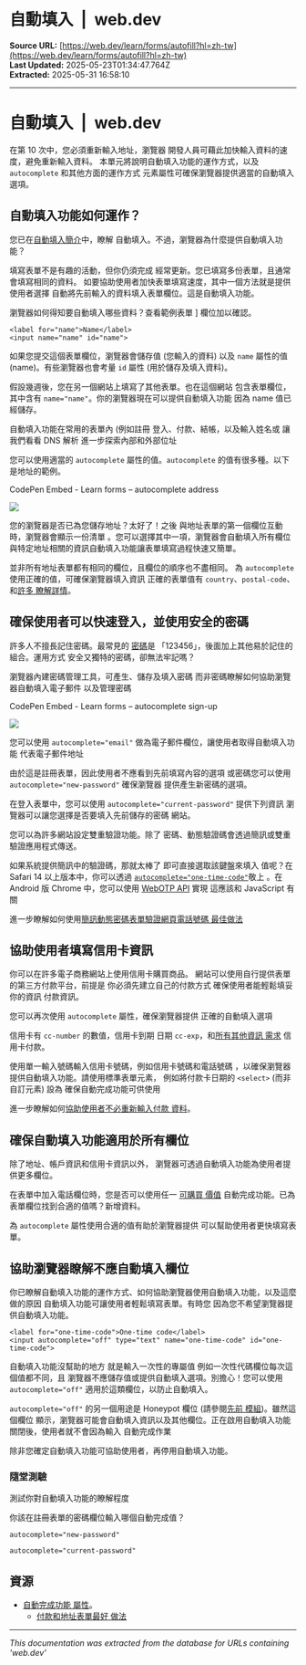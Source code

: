 # 自動填入  |  web.dev

**Source URL:** [https://web.dev/learn/forms/autofill?hl=zh-tw](https://web.dev/learn/forms/autofill?hl=zh-tw)  
**Last Updated:** 2025-05-23T01:34:47.764Z  
**Extracted:** 2025-05-31 16:58:10

---

# 自動填入  |  web.dev

在第 10 次中，您必須重新輸入地址，瀏覽器 開發人員可藉此加快輸入資料的速度，避免重新輸入資料。 本單元將說明自動填入功能的運作方式，以及 `autocomplete` 和其他方面的運作方式 元素屬性可確保瀏覽器提供適當的自動填入選項。

## 自動填入功能如何運作？

您已在[自動填入簡介](https://web.dev/learn/forms/auto?hl=zh-tw)中，瞭解 自動填入。不過，瀏覽器為什麼提供自動填入功能？

填寫表單不是有趣的活動，但你仍須完成 經常更新。您已填寫多份表單，且通常會填寫相同的資料。 如要協助使用者加快表單填寫速度，其中一個方法就是提供使用者選擇 自動將先前輸入的資料填入表單欄位。這是自動填入功能。

瀏覽器如何得知要自動填入哪些資料？查看範例表單 \] 欄位加以確認。

```
<label for="name">Name</label>
<input name="name" id="name">
```

如果您提交這個表單欄位，瀏覽器會儲存值 (您輸入的資料) 以及 `name` 屬性的值 (name)。有些瀏覽器也會考量 `id` 屬性 (用於儲存及填入資料)。

假設幾週後，您在另一個網站上填寫了其他表單。也在這個網站 包含表單欄位，其中含有 `name="name"`。你的瀏覽器現在可以提供自動填入功能 因為 name 值已經儲存。

自動填入功能在常用的表單內 (例如註冊 登入、付款、結帳，以及輸入姓名或 讓我們看看 DNS 解析 進一步探索內部和外部位址

您可以使用適當的 `autocomplete` 屬性的值。`autocomplete` 的值有很多種。以下是地址的範例。

  CodePen Embed - Learn forms – autocomplete address  

[![](https://assets.codepen.io/5928893/internal/avatars/users/default.png?fit=crop&format=auto&height=256&version=1616020020&width=256)](https://codepen.io/web-dot-dev)

您的瀏覽器是否已為您儲存地址？太好了！之後 與地址表單的第一個欄位互動時，瀏覽器會顯示一份清單 。您可以選擇其中一項，瀏覽器會自動填入所有欄位 與特定地址相關的資訊自動填入功能讓表單填寫過程快速又簡單。

並非所有地址表單都有相同的欄位，且欄位的順序也不盡相同。 為 `autocomplete` 使用正確的值，可確保瀏覽器填入資訊 正確的表單值有 `country`、`postal-code`、 和[許多 瞭解詳情](https://developer.mozilla.org/docs/Web/HTML/Attributes/autocomplete#values)。

## 確保使用者可以快速登入，並使用安全的密碼

許多人不擅長記住密碼。最常見的 [密碼](https://en.wikipedia.org/wiki/List_of_the_most_common_passwords)是 「123456」，後面加上其他易於記住的組合。運用方式 安全又獨特的密碼，卻無法牢記嗎？

瀏覽器內建密碼管理工具，可產生、儲存及填入密碼 而非密碼瞭解如何協助瀏覽器自動填入電子郵件 以及管理密碼

  CodePen Embed - Learn forms – autocomplete sign-up  

[![](https://assets.codepen.io/5928893/internal/avatars/users/default.png?fit=crop&format=auto&height=256&version=1616020020&width=256)](https://codepen.io/web-dot-dev)

您可以使用 `autocomplete="email"` 做為電子郵件欄位，讓使用者取得自動填入功能 代表電子郵件地址

由於這是註冊表單，因此使用者不應看到先前填寫內容的選項 或密碼您可以使用 `autocomplete="new-password"` 確保瀏覽器 提供產生新密碼的選項。

在登入表單中，您可以使用 `autocomplete="current-password"` 提供下列資訊 瀏覽器可以讓您選擇是否要填入先前儲存的密碼 網站。

您可以為許多網站設定雙重驗證功能。除了 密碼、動態驗證碼會透過簡訊或雙重驗證應用程式傳送。

如果系統提供簡訊中的驗證碼，那就太棒了 即可直接選取該鍵盤來填入 值呢？在 Safari 14 以上版本中，你可以透過 [`autocomplete="one-time-code"`](https://developer.apple.com/documentation/security/password_autofill/enabling_password_autofill_on_an_html_input_element)敬上 。在 Android 版 Chrome 中，您可以使用 [WebOTP API](https://developer.chrome.com/docs/identity/web-apis/web-otp?hl=zh-tw) 實現 這應該和 JavaScript 有關

進一步瞭解如何使用[簡訊動態密碼表單驗證網頁電話號碼 最佳做法](https://web.dev/articles/sms-otp-form?hl=zh-tw)

## 協助使用者填寫信用卡資訊

你可以在許多電子商務網站上使用信用卡購買商品。 網站可以使用自行提供表單的第三方付款平台，前提是 你必須先建立自己的付款方式 確保使用者能輕鬆填妥你的資訊 付款資訊。

您可以再次使用 `autocomplete` 屬性，確保瀏覽器提供 正確的自動填入選項

信用卡有 `cc-number` 的數值，信用卡到期 日期 `cc-exp`，和[所有其他資訊 需求](https://developer.mozilla.org/docs/Web/HTML/Attributes/autocomplete#values) 信用卡付款。

使用單一輸入號碼輸入信用卡號碼，例如信用卡號碼和電話號碼 ，以確保瀏覽器提供自動填入功能。請使用標準表單元素， 例如將付款卡日期的 `<select>` (而非自訂元素) 設為 確保自動完成功能可供使用

進一步瞭解如何[協助使用者不必重新輸入付款 資料](https://web.dev/learn/forms/payment?hl=zh-tw#help_users_enter_their_payment_details)。

## 確保自動填入功能適用於所有欄位

除了地址、帳戶資訊和信用卡資訊以外， 瀏覽器可透過自動填入功能為使用者提供更多欄位。

在表單中加入電話欄位時，您是否可以使用任一 [可購買 價值](https://developer.mozilla.org/docs/Web/HTML/Attributes/autocomplete#values) 自動完成功能。已為表單欄位找到合適的值嗎？新增資料。

為 `autocomplete` 屬性使用合適的值有助於瀏覽器提供 可以幫助使用者更快填寫表單。

## 協助瀏覽器瞭解不應自動填入欄位

你已瞭解自動填入功能的運作方式、如何協助瀏覽器使用自動填入功能，以及這麼做的原因 自動填入功能可讓使用者輕鬆填寫表單。有時您 因為您不希望瀏覽器提供自動填入功能。

```
<label for="one-time-code">One-time code</label>
<input autocomplete="off" type="text" name="one-time-code" id="one-time-code">
```

自動填入功能沒幫助的地方 就是輸入一次性的專屬值 例如一次性代碼欄位每次這個值都不同，且 瀏覽器不應儲存值或提供自動填入選項。別擔心！您可以使用 `autocomplete="off"` 適用於這類欄位，以防止自動填入。

`autocomplete="off"` 的另一個用途是 Honeypot 欄位 (請參閱[先前 模組](https://web.dev/learn/forms/security-privacy?hl=zh-tw#a_honeypot))。雖然這個欄位 顯示，瀏覽器可能會自動填入資訊以及其他欄位。正在啟用自動填入功能 關閉後，使用者就不會因為輸入 自動完成作業

除非您確定自動填入功能可協助使用者，再停用自動填入功能。

### 隨堂測驗

測試你對自動填入功能的瞭解程度

你該在註冊表單的密碼欄位輸入哪個自動完成值？

`autocomplete="new-password"`

`autocomplete="current-password"`

## 資源

*   [自動完成功能 屬性](https://developer.mozilla.org/docs/Web/HTML/Attributes/autocomplete)。
    *   [付款和地址表單最好 做法](https://web.dev/articles/payment-and-address-form-best-practices?hl=zh-tw)

---

*This documentation was extracted from the database for URLs containing 'web.dev'*
